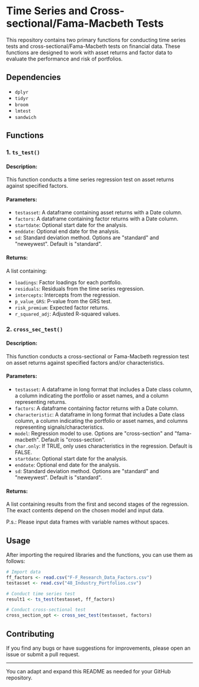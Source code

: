 # Time Series and Cross-sectional/Fama-Macbeth Tests

This repository contains two primary functions for conducting time series tests and cross-sectional/Fama-Macbeth tests on financial data. These functions are designed to work with asset returns and factor data to evaluate the performance and risk of portfolios.

## Dependencies

- `dplyr`
- `tidyr`
- `broom`
- `lmtest`
- `sandwich`

## Functions

### 1. `ts_test()`

#### Description:
This function conducts a time series regression test on asset returns against specified factors.

#### Parameters:
- `testasset`: A dataframe containing asset returns with a Date column.
- `factors`: A dataframe containing factor returns with a Date column.
- `startdate`: Optional start date for the analysis.
- `enddate`: Optional end date for the analysis.
- `sd`: Standard deviation method. Options are "standard" and "neweywest". Default is "standard".

#### Returns:
A list containing:
- `loadings`: Factor loadings for each portfolio.
- `residuals`: Residuals from the time series regression.
- `intercepts`: Intercepts from the regression.
- `p_value_GRS`: P-value from the GRS test.
- `risk_premium`: Expected factor returns.
- `r_squared_adj`: Adjusted R-squared values.

### 2. `cross_sec_test()`

#### Description:
This function conducts a cross-sectional or Fama-Macbeth regression test on asset returns against specified factors and/or characteristics.

#### Parameters:
- `testasset`: A dataframe in long format that includes a Date class column, a column indicating the portfolio or asset names, and a column representing returns.
- `factors`: A dataframe containing factor returns with a Date column.
- `characteristic`: A dataframe in long format that includes a Date class column, a column indicating the portfolio or asset names, and columns representing signals/characteristics.
- `model`: Regression model to use. Options are "cross-section" and "fama-macbeth". Default is "cross-section".
- `char.only`: If TRUE, only uses characteristics in the regression. Default is FALSE.
- `startdate`: Optional start date for the analysis.
- `enddate`: Optional end date for the analysis.
- `sd`: Standard deviation method. Options are "standard" and "neweywest". Default is "standard".

#### Returns:
A list containing results from the first and second stages of the regression. The exact contents depend on the chosen model and input data.

P.s.: Please input data frames with variable names without spaces.

## Usage

After importing the required libraries and the functions, you can use them as follows:

```R
# Import data
ff_factors <- read.csv("F-F_Research_Data_Factors.csv")
testasset <- read.csv("48_Industry_Portfolios.csv")

# Conduct time series test
result1 <- ts_test(testasset, ff_factors)

# Conduct cross-sectional test
cross_section_opt <- cross_sec_test(testasset, factors)
```

## Contributing

If you find any bugs or have suggestions for improvements, please open an issue or submit a pull request.

---

You can adapt and expand this README as needed for your GitHub repository.
